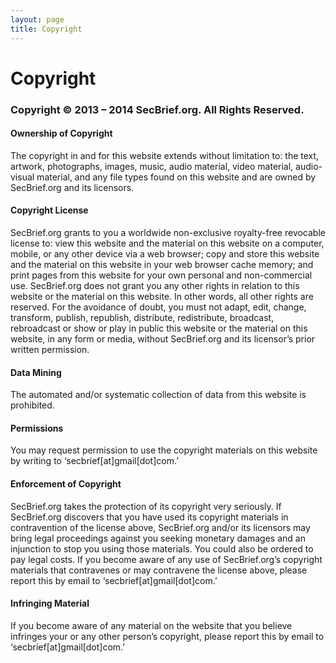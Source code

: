 ```yaml
---
layout: page
title: Copyright
---
```



# Copyright #


### Copyright © 2013 – 2014 SecBrief.org. All Rights Reserved. ###


#### Ownership of Copyright ####


The copyright in and for this website extends without limitation to: the text, artwork, photographs, images, music, audio material, video material, audio-visual material, and any file types found on this website and are owned by SecBrief.org and its licensors.


#### Copyright License ####


SecBrief.org grants to you a worldwide non-exclusive royalty-free revocable license to: view this website and the material on this website on a computer, mobile, or any other device via a web browser; copy and store this website and the material on this website in your web browser cache memory; and print pages from this website for your own personal and non-commercial use. SecBrief.org does not grant you any other rights in relation to this website or the material on this website. In other words, all other rights are reserved. For the avoidance of doubt, you must not adapt, edit, change, transform, publish, republish, distribute, redistribute, broadcast, rebroadcast or show or play in public this website or the material on this website, in any form or media, without SecBrief.org and its licensor’s prior written permission.


#### Data Mining ####


The automated and/or systematic collection of data from this website is prohibited.


#### Permissions ####


You may request permission to use the copyright materials on this website by writing to ‘secbrief[at]gmail[dot]com.’


#### Enforcement of Copyright ####


SecBrief.org takes the protection of its copyright very seriously. If SecBrief.org discovers that you have used its copyright materials in contravention of the license above, SecBrief.org and/or its licensors may bring legal proceedings against you seeking monetary damages and an injunction to stop you using those materials. You could also be ordered to pay legal costs. If you become aware of any use of SecBrief.org’s copyright materials that contravenes or may contravene the license above, please report this by email to ‘secbrief[at]gmail[dot]com.’


#### Infringing Material ####


If you become aware of any material on the website that you believe infringes your or any other person’s copyright, please report this by email to ‘secbrief[at]gmail[dot]com.’
